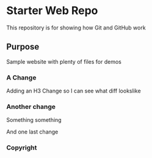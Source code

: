 # Starter Web Repo

This repository is for showing how Git and GitHub work

## Purpose

Sample website with plenty of files for demos

### A Change

Adding an H3 Change so I can see what diff lookslike

### Another change

Something something

And one last change

### Copyright
